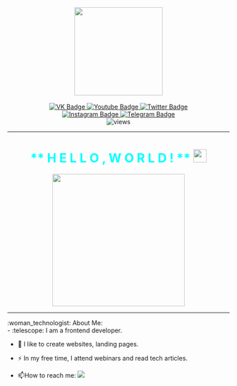 <div id="header" align="center">
  <img src="https://media.giphy.com/media/KYE0YqKftPqzXd5aqW/giphy.gif" width="200px"/>
</div>
<br>
<div id="badges" align="center">
  <a href="https://m.vk.com/id178934299">
    <img src="https://img.shields.io/badge/-Vkontakte-003f5c?style=for-the-badge&logo=Vk" alt="VK Badge" target="_blank"/>
  </a>
  <a href="#">
    <img src="https://img.shields.io/badge/YouTube-red?style=for-the-badge&logo=youtube&logoColor=white" alt="Youtube Badge" title="временно не работает" target="_blank"/>
  </a>
  <a href="#">
    <img src="https://img.shields.io/badge/Twitter-blue?style=for-the-badge&logo=twitter&logoColor=white" alt="Twitter Badge" title="временно не работает" target="_blank"/>
  </a> <br>
    <a href="#">
    <img src="https://img.shields.io/badge/-Instagram-red?color=DD2A7B&logo=instagram&logoColor=white" alt="Instagram Badge" target="_blank" title="временно не работает"/>
  </a>
    <a href="https://telegram.im/@IIgnatenko00" target="_blank">
    <img src="https://img.shields.io/badge/-telegram-red?color=blue&logo=telegram&logoColor=black" alt="Telegram Badge"/>
  </a>
</div>
<div align="center" >
  <img src="https://komarev.com/ghpvc/?username=Valkiria0000&style=flat-square&color=blue" alt="views"  />
</div>
<hr>
<h1 align="center" style="color: aqua;"> ** H E L L O , W O R L D !  ** 
    <img src="https://media.giphy.com/media/hvRJCLFzcasrR4ia7z/giphy.gif" width="30px" />
</h1>
<div align="center">
    <img src="https://media.giphy.com/media/RpX3MPpmKt8FwpC23r/giphy.gif" width="300px" />
</div> 

<hr> :woman_technologist: About Me:
 <br>
- :telescope: I am a frontend developer.

- :seedling: I like to create websites, landing pages.

- :zap: In my free time, I attend webinars and read tech articles.

- :mailbox:How to reach me: <a href="mailto:valkiria0000@bk.ru"> <img src="https://img.shields.io/badge/e--mail-Mail.ru-blue"/></a>

<!---
Valkiria0000/Valkiria0000 is a ✨ special ✨ repository because its `README.md` (this file) appears on your GitHub profile.
You can click the Preview link to take a look at your changes.
--->
